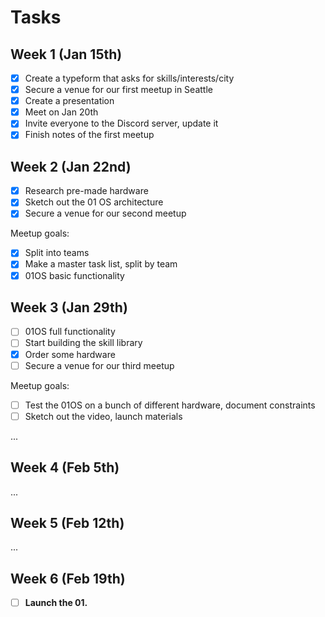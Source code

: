 # Tasks

## Week 1 (Jan 15th)

- [x] Create a typeform that asks for skills/interests/city
- [x] Secure a venue for our first meetup in Seattle
- [x] Create a presentation
- [x] Meet on Jan 20th
- [x] Invite everyone to the Discord server, update it
- [x] Finish notes of the first meetup

## Week 2 (Jan 22nd)

- [x] Research pre-made hardware
- [x] Sketch out the 01 OS architecture
- [x] Secure a venue for our second meetup

Meetup goals:

- [x] Split into teams
- [x] Make a master task list, split by team
- [x] 01OS basic functionality

## Week 3 (Jan 29th)

- [ ] 01OS full functionality
- [ ] Start building the skill library
- [x] Order some hardware
- [ ] Secure a venue for our third meetup

Meetup goals:

- [ ] Test the 01OS on a bunch of different hardware, document constraints
- [ ] Sketch out the video, launch materials

...

## Week 4 (Feb 5th)

...

## Week 5 (Feb 12th)

...

## Week 6 (Feb 19th)

- [ ] **Launch the 01.**
